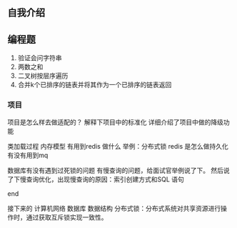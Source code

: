 ## 自我介绍

## 编程题
1. 验证会问字符串
2. 两数之和
3. 二叉树按层序遍历
4. 合并k个已排序的链表并将其作为一个已排序的链表返回

### 项目
项目是怎么样去做适配的？
解释下项目中的标准化
详细介绍了项目中做的降级功能

类加载过程
内存模型
有用到redis 做什么
举例：分布式锁
redis 是怎么做持久化
有没有用到mq

数据库有没有遇到过死锁的问题
有慢查询的问题，给面试官举例说了下。
然后说了下慢查询优化，出现慢查询的原因：索引创建方式和SQL 语句

end

接下来的  计算机网络 数据库 数据结构
分布式锁：分布式系统对共享资源进行操作时，通过获取互斥锁实现一致性。